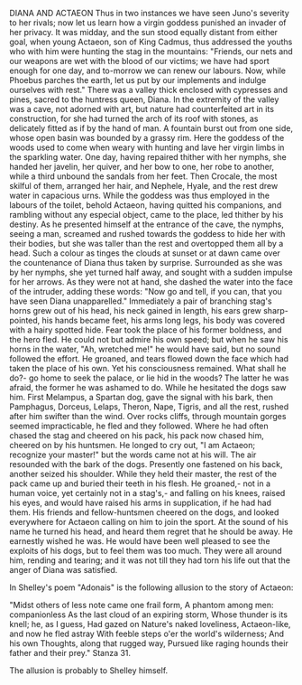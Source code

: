 DIANA AND ACTAEON
  Thus in two instances we have seen Juno's severity to her rivals;
  now let us learn how a virgin goddess punished an invader of her
  privacy.
  It was midday, and the sun stood equally distant from either goal,
  when young Actaeon, son of King Cadmus, thus addressed the youths
  who with him were hunting the stag in the mountains:
  "Friends, our nets and our weapons are wet with the blood of our
  victims; we have had sport enough for one day, and to-morrow we can
  renew our labours. Now, while Phoebus parches the earth, let us put by
  our implements and indulge ourselves with rest."
  There was a valley thick enclosed with cypresses and pines, sacred
  to the huntress queen, Diana. In the extremity of the valley was a
  cave, not adorned with art, but nature had counterfeited art in its
  construction, for she had turned the arch of its roof with stones,
  as delicately fitted as if by the hand of man. A fountain burst out
  from one side, whose open basin was bounded by a grassy rim. Here
  the goddess of the woods used to come when weary with hunting and lave
  her virgin limbs in the sparkling water.
  One day, having repaired thither with her nymphs, she handed her
  javelin, her quiver, and her bow to one, her robe to another, while
  a third unbound the sandals from her feet. Then Crocale, the most
  skilful of them, arranged her hair, and Nephele, Hyale, and the rest
  drew water in capacious urns. While the goddess was thus employed in
  the labours of the toilet, behold Actaeon, having quitted his
  companions, and rambling without any especial object, came to the
  place, led thither by his destiny. As he presented himself at the
  entrance of the cave, the nymphs, seeing a man, screamed and rushed
  towards the goddess to hide her with their bodies, but she was
  taller than the rest and overtopped them all by a head. Such a
  colour as tinges the clouds at sunset or at dawn came over the
  countenance of Diana thus taken by surprise. Surrounded as she was
  by her nymphs, she yet turned half away, and sought with a sudden
  impulse for her arrows. As they were not at hand, she dashed the water
  into the face of the intruder, adding these words: "Now go and tell,
  if you can, that you have seen Diana unapparelled." Immediately a pair
  of branching stag's horns grew out of his head, his neck gained in
  length, his ears grew sharp-pointed, his hands became feet, his arms
  long legs, his body was covered with a hairy spotted hide. Fear took
  the place of his former boldness, and the hero fled. He could not
  but admire his own speed; but when he saw his horns in the water, "Ah,
  wretched me!" he would have said, but no sound followed the effort. He
  groaned, and tears flowed down the face which had taken the place of
  his own. Yet his consciousness remained. What shall he do?- go home to
  seek the palace, or lie hid in the woods? The latter he was afraid,
  the former he was ashamed to do. While he hesitated the dogs saw
  him. First Melampus, a Spartan dog, gave the signal with his bark,
  then Pamphagus, Dorceus, Lelaps, Theron, Nape, Tigris, and all the
  rest, rushed after him swifter than the wind. Over rocks cliffs,
  through mountain gorges seemed impracticable, he fled and they
  followed. Where he had often chased the stag and cheered on his
  pack, his pack now chased him, cheered on by his huntsmen. He longed
  to cry out, "I am Actaeon; recognize your master!" but the words
  came not at his will. The air resounded with the bark of the dogs.
  Presently one fastened on his back, another seized his shoulder. While
  they held their master, the rest of the pack came up and buried
  their teeth in his flesh. He groaned,- not in a human voice, yet
  certainly not in a stag's,- and falling on his knees, raised his eyes,
  and would have raised his arms in supplication, if he had had them.
  His friends and fellow-huntsmen cheered on the dogs, and looked
  everywhere for Actaeon calling on him to join the sport. At the
  sound of his name he turned his head, and heard them regret that he
  should be away. He earnestly wished he was. He would have been well
  pleased to see the exploits of his dogs, but to feel them was too
  much. They were all around him, rending and tearing; and it was not
  till they had torn his life out that the anger of Diana was satisfied.

  In Shelley's poem "Adonais" is the following allusion to the story
  of Actaeon:

  "Midst others of less note came one frail form,
  A phantom among men: companionless
  As the last cloud of an expiring storm,
  Whose thunder is its knell; he, as I guess,
  Had gazed on Nature's naked loveliness,
  Actaeon-like, and now he fled astray
  With feeble steps o'er the world's wilderness;
  And his own Thoughts, along that rugged way,
  Pursued like raging hounds their father and their prey."
  Stanza 31.

  The allusion is probably to Shelley himself.